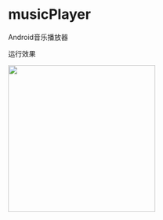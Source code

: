 # musicPlayer
Android音乐播放器

运行效果

<img src="https://github.com/maNongXiaoLiao/musicPlayer/blob/master/musicPlayer.jpg?raw=true" width="300"/>
